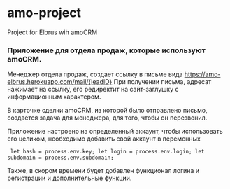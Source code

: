 # amo-project
Project for Elbrus wih amoCRM

### Приложение для отдела продаж, которые используют amoCRM.

Менеджер отдела продаж, создает ссылку в письме вида https://amo-elbrus.herokuapp.com/mail/{leadID}
При получении письма, адресат нажимает на ссылку, его редиректит на сайт-заглушку с информационным характером.

В карточке сделки amoCRM, из которой было отправлено письмо, создается задача для менеджера, для того, чтобы он перезвонил.

Приложение настроено на определенный аккаунт, чтобы использовать его целиком, необходимо добавить свой аккаунт в переменных

  ` let hash = process.env.key;
    let login = process.env.login;
    let subdomain = process.env.subdomain;`

Также, в скором времени будет добавлен функционал логина и регистрации и дополнительные функции.
